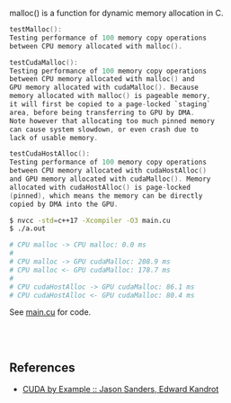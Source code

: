 malloc() is a function for dynamic memory allocation in C.

```c
testMalloc():
Testing performance of 100 memory copy operations
between CPU memory allocated with malloc().
```

```c
testCudaMalloc():
Testing performance of 100 memory copy operations
between CPU memory allocated with malloc() and
GPU memory allocated with cudaMalloc(). Because
memory allocated with malloc() is pageable memory,
it will first be copied to a page-locked `staging`
area, before being transferring to GPU by DMA.
Note however that allocating too much pinned memory
can cause system slowdown, or even crash due to
lack of usable memory.
```

```c
testCudaHostAlloc():
Testing performance of 100 memory copy operations
between CPU memory allocated with cudaHostAlloc()
and GPU memory allocated with cudaMalloc(). Memory
allocated with cudaHostAlloc() is page-locked
(pinned), which means the memory can be directly
copied by DMA into the GPU.
```

```bash
$ nvcc -std=c++17 -Xcompiler -O3 main.cu
$ ./a.out

# CPU malloc -> CPU malloc: 0.0 ms
#
# CPU malloc -> GPU cudaMalloc: 208.9 ms
# CPU malloc <- GPU cudaMalloc: 178.7 ms
#
# CPU cudaHostAlloc -> GPU cudaMalloc: 86.1 ms
# CPU cudaHostAlloc <- GPU cudaMalloc: 80.4 ms
```

See [main.cu] for code.

[main.cu]: main.cu

<br>
<br>


## References

- [CUDA by Example :: Jason Sanders, Edward Kandrot](https://gist.github.com/wolfram77/72c51e494eaaea1c21a9c4021ad0f320)
